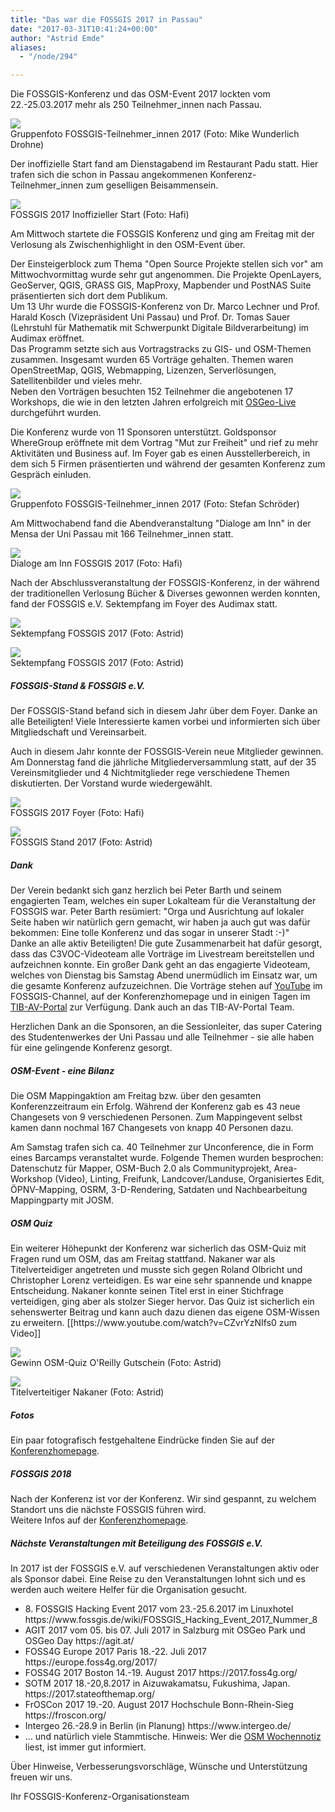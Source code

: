 ```yaml
---
title: "Das war die FOSSGIS 2017 in Passau"
date: "2017-03-31T10:41:24+00:00"
author: "Astrid Emde"
aliases:
  - "/node/294"

---
```


<p>
Die FOSSGIS-Konferenz und das OSM-Event 2017 lockten vom 22.-25.03.2017 mehr als 250 Teilnehmer_innen nach Passau. 
</p>
<p>
<img src="https://www.fossgis.de/w/images/thumb/8/86/FOSSGIS2017_Mike-Wunderlich_Gruppenfoto_DJI_0007.JPG/750px-FOSSGIS2017_Mike-Wunderlich_Gruppenfoto_DJI_0007.JPG">
<br />
Gruppenfoto FOSSGIS-Teilnehmer_innen 2017 (Foto: Mike Wunderlich Drohne)
</p>
<p>
Der inoffizielle Start fand am Dienstagabend im Restaurant Padu statt. Hier trafen sich die schon in Passau angekommenen Konferenz-Teilnehmer_innen zum geselligen Beisammensein.
</p>
<p>
<img src="https://www.fossgis.de/w/images/thumb/8/88/FOSSGIS2017_inoffStart.jpg/450px-FOSSGIS2017_inoffStart.jpg">
<br />
FOSSGIS 2017 Inoffizieller Start (Foto: Hafi)
</p>

<p>
Am Mittwoch startete die FOSSGIS Konferenz und ging am Freitag mit der Verlosung als Zwischenhighlight in den OSM-Event über.
</p>
<p>
Der Einsteigerblock zum Thema "Open Source Projekte stellen sich vor" am Mittwochvormittag wurde sehr gut angenommen. Die Projekte OpenLayers, GeoServer, QGIS, GRASS GIS, MapProxy, Mapbender und PostNAS Suite präsentierten sich dort dem Publikum.<br />
Um 13 Uhr wurde die FOSSGIS-Konferenz von Dr. Marco Lechner und Prof. Harald Kosch (Vizepräsident Uni Passau) und Prof. Dr. Tomas Sauer (Lehrstuhl für Mathematik mit Schwerpunkt Digitale Bildverarbeitung) im Audimax eröffnet.
<br />
Das Programm setzte sich aus Vortragstracks zu GIS- und OSM-Themen zusammen. Insgesamt wurden 65 Vorträge gehalten. Themen waren OpenStreetMap, QGIS, Webmapping, Lizenzen, Serverlösungen, Satellitenbilder und vieles mehr.<br />
Neben den Vorträgen besuchten 152 Teilnehmer die angebotenen 17 Workshops, die wie in den letzten Jahren erfolgreich mit <a href="https://live.osgeo.org/" target="_blank">OSGeo-Live</a> durchgeführt wurden.
</p>
<p>
Die Konferenz wurde von 11 Sponsoren unterstützt. Goldsponsor WhereGroup eröffnete mit dem Vortrag "Mut zur Freiheit" und rief zu mehr Aktivitäten und Business auf. Im Foyer gab es einen Ausstellerbereich, in dem sich 5 Firmen präsentierten und während der gesamten Konferenz zum Gespräch einluden.
</p>
<p>
<img src="https://www.fossgis.de/w/images/thumb/a/a8/IMG_0015_klein.jpg/750px-IMG_0015_klein.jpg">
<br />
Gruppenfoto FOSSGIS-Teilnehmer_innen 2017 (Foto: Stefan Schröder)
</p>

<p>
Am Mittwochabend fand die Abendveranstaltung "Dialoge am Inn" in der Mensa der Uni Passau mit 166 Teilnehmer_innen statt. 
</p>
<p>
<img src="https://www.fossgis.de/w/images/thumb/4/43/FOSSGIS2017_Dialoge_am_Inn.jpg/750px-FOSSGIS2017_Dialoge_am_Inn.jpg">
<br />
Dialoge am Inn FOSSGIS 2017 (Foto: Hafi)
</p>

<p>
Nach der Abschlussveranstaltung der FOSSGIS-Konferenz, in der während der traditionellen Verlosung Bücher & Diverses gewonnen werden konnten, fand der FOSSGIS e.V. Sektempfang im Foyer des Audimax statt.
</p>
<p>
<img src="https://www.fossgis.de/w/images/thumb/6/6f/FOSSGIS2017_Sektempfang.jpg/300px-FOSSGIS2017_Sektempfang.jpg">
<br />
Sektempfang FOSSGIS 2017 (Foto: Astrid)
</p>
<p>
<img src="https://www.fossgis.de/w/images/thumb/3/3e/Tmp_17576-20170324_144715980895662.jpg/300px-Tmp_17576-20170324_144715980895662.jpg">
<br />
Sektempfang FOSSGIS 2017 (Foto: Astrid)
</p>

<p>
<h5>FOSSGIS-Stand & FOSSGIS e.V.</h5>
Der FOSSGIS-Stand befand sich in diesem Jahr über dem Foyer. Danke an alle Beteiligten! Viele Interessierte kamen vorbei und informierten sich über Mitgliedschaft und Vereinsarbeit. 
</p>
<p>
Auch in diesem Jahr konnte der FOSSGIS-Verein neue Mitglieder gewinnen. Am Donnerstag fand die jährliche Mitgliederversammlung statt, auf der 35 Vereinsmitglieder und 4 Nichtmitglieder rege verschiedene Themen diskutierten. Der Vorstand wurde wiedergewählt.
</p>
<p>
<img src="https://www.fossgis.de/w/images/thumb/8/8c/FOSSGIS2017_Foyer.jpg/450px-FOSSGIS2017_Foyer.jpg">
<br />
FOSSGIS 2017 Foyer (Foto: Hafi)
</p>
<p>
<img src="https://www.fossgis.de/w/images/thumb/f/fd/Fossgis2017_stand.jpg/150px-Fossgis2017_stand.jpg">
<br />
FOSSGIS Stand 2017 (Foto: Astrid)
</p>

<p>
<h5>Dank</h5>
Der Verein bedankt sich ganz herzlich bei Peter Barth und seinem engagierten Team, welches ein super Lokalteam für die Veranstaltung der FOSSGIS war. Peter Barth resümiert: "Orga und Ausrichtung auf lokaler Seite haben wir natürlich gern gemacht, wir haben ja auch gut was dafür bekommen: Eine tolle Konferenz und das sogar in unserer Stadt :-)"<br />
Danke an alle aktiv Beteiligten! Die gute Zusammenarbeit hat dafür gesorgt, dass das C3VOC-Videoteam alle Vorträge im Livestream bereitstellen und aufzeichnen konnte. Ein großer Dank geht an das engagierte Videoteam, welches von Dienstag bis Samstag Abend unermüdlich im Einsatz war, um die gesamte Konferenz aufzuzeichnen. Die Vorträge stehen auf <a href="https://www.fossgis-konferenz.de/2017/videos/" target="_blank">YouTube</a> im FOSSGIS-Channel, auf der Konferenzhomepage und in einigen Tagen im <a href="https://www.tib.eu/en/search/?id=198&tx_tibsearch_search%5Bquery%5D=fossgis+2017&tx_tibsearch_search%5Bsearchspace%5D=tn&tx_tibsearch_search%5Bsrt%5D=rk&tx_tibsearch_search%5Bcnt%5D=20" target="_blank">TIB-AV-Portal</a> zur Verfügung. Dank auch an das TIB-AV-Portal Team.
</p>
<p>
Herzlichen Dank an die Sponsoren, an die Sessionleiter, das super Catering des Studentenwerkes der Uni Passau und alle Teilnehmer - sie alle haben für eine gelingende Konferenz gesorgt.
</p>

<p>
<h5>OSM-Event - eine Bilanz</h5>
Die OSM Mappingaktion am Freitag bzw. über den gesamten Konferenzzeitraum ein Erfolg. Während der Konferenz gab es 43 neue Changesets von 9 verschiedenen Personen. Zum Mappingevent selbst kamen dann nochmal 167 Changesets von knapp 40 Personen dazu. 
</p>
<p>
Am Samstag trafen sich ca. 40 Teilnehmer zur Unconference, die in Form eines Barcamps veranstaltet wurde. Folgende Themen wurden besprochen: Datenschutz für Mapper, OSM-Buch 2.0 als Communityprojekt, Area-Workshop (Video), Linting, Freifunk, Landcover/Landuse, Organisiertes Edit, &Ouml;PNV-Mapping, OSRM, 3-D-Rendering, Satdaten und Nachbearbeitung Mappingparty mit JOSM.
</p>

<p>
<h5>OSM Quiz</h5>
Ein weiterer Höhepunkt der Konferenz war sicherlich das OSM-Quiz mit Fragen rund um OSM, das am Freitag stattfand. Nakaner war als Titelverteidiger angetreten und musste sich gegen Roland Olbricht und Christopher Lorenz verteidigen. Es war eine sehr spannende und knappe Entscheidung. Nakaner konnte seinen Titel erst in einer Stichfrage verteidigen, ging aber als stolzer Sieger hervor. Das Quiz ist sicherlich ein sehenswerter Beitrag und kann auch dazu dienen das eigene OSM-Wissen zu erweitern.
[[https://www.youtube.com/watch?v=CZvrYzNIfs0 zum Video]]
</p>
<p>
<img src="https://www.fossgis.de/w/images/thumb/f/f5/Tmp_17576-20170323_1737511821838734.jpg/450px-Tmp_17576-20170323_1737511821838734.jpg">
<br />
Gewinn OSM-Quiz O'Reilly Gutschein (Foto: Astrid)
</p>
<p>
<img src="https://www.fossgis.de/w/images/thumb/f/f8/Tmp_17576-20170323_173759-1760103024.jpg/150px-Tmp_17576-20170323_173759-1760103024.jpg">
<br />
Titelverteitiger Nakaner (Foto: Astrid)
</p>


<p>
<h5>Fotos</h5>
Ein paar fotografisch festgehaltene Eindrücke finden Sie auf der <a href="https://www.fossgis-konferenz.de/2017/gallery/" target="_blank"> Konferenzhomepage</a>.
</p>
<p>
<h5>FOSSGIS 2018</h5>
Nach der Konferenz ist vor der Konferenz. Wir sind gespannt, zu welchem Standort uns die nächste FOSSGIS führen wird. <br />
Weitere Infos auf der <a href="https://www.fossgis-konferenz.de/2018/" target="_blank">Konferenzhomepage</a>.
</p>

<p>
<h5>Nächste Veranstaltungen mit Beteiligung des FOSSGIS e.V.</h5>
In 2017 ist der FOSSGIS e.V. auf verschiedenen Veranstaltungen aktiv oder als Sponsor dabei. Eine Reise zu den Veranstaltungen lohnt sich und es werden auch weitere Helfer für die Organisation gesucht.
</p>

<ul>
  <li>8. FOSSGIS Hacking Event 2017 vom 23.-25.6.2017 im Linuxhotel https://www.fossgis.de/wiki/FOSSGIS_Hacking_Event_2017_Nummer_8</li>
  <li>AGIT 2017 vom 05. bis 07. Juli 2017 in Salzburg mit OSGeo Park und OSGeo Day https://agit.at/</li>
  <li>FOSS4G Europe 2017 Paris 18.-22. Juli 2017 https://europe.foss4g.org/2017/</li>
  <li>FOSS4G 2017 Boston 14.-19. August 2017 https://2017.foss4g.org/</li>
  <li>SOTM 2017 18.-20,8.2017 in Aizuwakamatsu, Fukushima, Japan. https://2017.stateofthemap.org/</li>
  <li>FrOSCon 2017 19.-20. August 2017 Hochschule Bonn-Rhein-Sieg https://froscon.org/</li>
  <li>Intergeo 26.-28.9 in Berlin (in Planung) https://www.intergeo.de/</li>
  <li>... und natürlich viele Stammtische. Hinweis: Wer die <a href="https://blog.openstreetmap.de/" target="_blank">OSM Wochennotiz</a> liest, ist immer gut informiert.
</ul>
</p>
<p>
&Uuml;ber Hinweise, Verbesserungsvorschläge, Wünsche und Unterstützung freuen wir uns.
</p>
Ihr FOSSGIS-Konferenz-Organisationsteam
